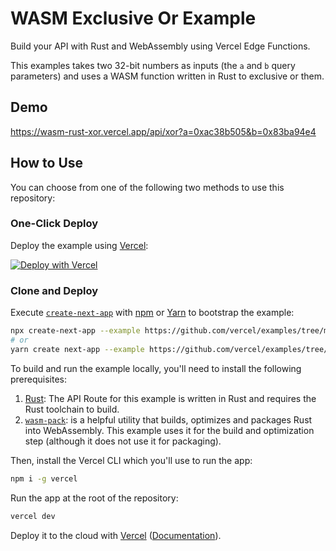 # WASM Exclusive Or Example

Build your API with Rust and WebAssembly using Vercel Edge Functions.

This examples takes two 32-bit numbers as inputs (the `a` and `b` query parameters) and uses a WASM function written in Rust to exclusive or them.

## Demo

https://wasm-rust-xor.vercel.app/api/xor?a=0xac38b505&b=0x83ba94e4

## How to Use

You can choose from one of the following two methods to use this repository:

### One-Click Deploy

Deploy the example using [Vercel](https://vercel.com?utm_source=github&utm_medium=readme&utm_campaign=vercel-examples):

[![Deploy with Vercel](https://vercel.com/button)](https://vercel.com/new/git/external?repository-url=https://github.com/vercel/examples/tree/main/edge-api-routes/wasm-rust-xor&project-name=wasm-rust-xor&repository-name=wasm-rust-xor)

### Clone and Deploy

Execute [`create-next-app`](https://github.com/vercel/next.js/tree/main/packages/create-next-app) with [npm](https://docs.npmjs.com/cli/init) or [Yarn](https://yarnpkg.com/lang/en/docs/cli/create/) to bootstrap the example:

```bash
npx create-next-app --example https://github.com/vercel/examples/tree/main/edge-api-routes/wasm-rust-xor wasm-rust-xor
# or
yarn create next-app --example https://github.com/vercel/examples/tree/main/edge-api-routes/wasm-rust-xor wasm-rust-xor
```

To build and run the example locally, you'll need to install the following prerequisites:

1. [Rust](https://www.rust-lang.org/tools/install): The API Route for this example is written in Rust and requires the Rust toolchain to build.
2. [`wasm-pack`](https://rustwasm.github.io/wasm-pack/installer/): is a helpful utility that builds, optimizes and packages Rust into WebAssembly. This example uses it for the build and optimization step (although it does not use it for packaging).

Then, install the Vercel CLI which you'll use to run the app:

```bash
npm i -g vercel
```

Run the app at the root of the repository:

```bash
vercel dev
```

Deploy it to the cloud with [Vercel](https://vercel.com/new?utm_source=github&utm_medium=readme&utm_campaign=edge-middleware-eap) ([Documentation](https://nextjs.org/docs/deployment)).
